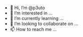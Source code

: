 - 👋 Hi, I’m @p3uto
- 👀 I’m interested in ...
- 🌱 I’m currently learning ...
- 💞️ I’m looking to collaborate on ...
- 📫 How to reach me ...

<!---
p3uto/p3uto is a ✨ special ✨ repository because its `README.md` (this file) appears on your GitHub profile.
You can click the Preview link to take a look at your changes.
--->
